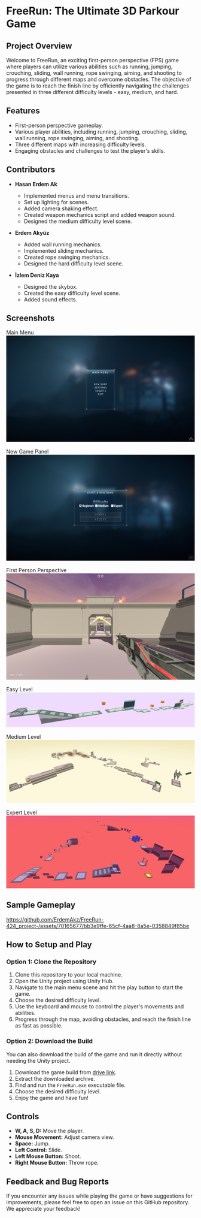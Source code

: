 # FreeRun: The Ultimate 3D Parkour Game

## Project Overview

Welcome to FreeRun, an exciting first-person perspective (FPS) game where players can utilize various abilities such as running, jumping, crouching, sliding, wall running, rope swinging, aiming, and shooting to progress through different maps and overcome obstacles. The objective of the game is to reach the finish line by efficiently navigating the challenges presented in three different difficulty levels - easy, medium, and hard.

## Features

- First-person perspective gameplay.
- Various player abilities, including running, jumping, crouching, sliding, wall running, rope swinging, aiming, and shooting.
- Three different maps with increasing difficulty levels.
- Engaging obstacles and challenges to test the player's skills.

## Contributors

- **Hasan Erdem Ak**
  - Implemented menus and menu transitions.
  - Set up lighting for scenes.
  - Added camera shaking effect.
  - Created weapon mechanics script and added weapon sound.
  - Designed the medium difficulty level scene.

- **Erdem Akyüz**
  - Added wall running mechanics.
  - Implemented sliding mechanics.
  - Created rope swinging mechanics.
  - Designed the hard difficulty level scene.

- **İzlem Deniz Kaya**
  - Designed the skybox.
  - Created the easy difficulty level scene.
  - Added sound effects.

## Screenshots

Main Menu
![Screenshot 1](screenshots/screenshot_MainMenu.png)

New Game Panel
![Screenshot 2](screenshots/screenshot_NewGamePanel.png)

First Person Perspective
![Screenshot 3](screenshots/screenshot_MediumSceneStart.png)

Easy Level
![Screenshot 4](screenshots/screenshot_EasyLevel.png)

Medium Level
![Screenshot 5](screenshots/screenshot_MediumLevel.png)

Expert Level
![Screenshot 6](screenshots/screenshot_HardLevel.png)

## Sample Gameplay

https://github.com/ErdemAkz/FreeRun-424_project-/assets/70165677/bb3e9ffe-65cf-4aa8-8a5e-0358849f85be



## How to Setup and Play

### Option 1: Clone the Repository

1. Clone this repository to your local machine.
2. Open the Unity project using Unity Hub.
3. Navigate to the main menu scene and hit the play button to start the game.
4. Choose the desired difficulty level.
5. Use the keyboard and mouse to control the player's movements and abilities.
6. Progress through the map, avoiding obstacles, and reach the finish line as fast as possible.

### Option 2: Download the Build

You can also download the build of the game and run it directly without needing the Unity project.

1. Download the game build from [drive link](https://drive.google.com/file/d/1w6Fumg_bztKazIWO-Vp5HttaIYb8-Fnt/view?usp=sharing).
2. Extract the downloaded archive.
3. Find and run the `FreeRun.exe` executable file.
4. Choose the desired difficulty level.
5. Enjoy the game and have fun!

## Controls

- **W, A, S, D:** Move the player.
- **Mouse Movement:** Adjust camera view.
- **Space:** Jump.
- **Left Control:** Slide.
- **Left Mouse Button:** Shoot.
- **Right Mouse Button:** Throw rope.

## Feedback and Bug Reports

If you encounter any issues while playing the game or have suggestions for improvements, please feel free to open an issue on this GitHub repository. We appreciate your feedback!
